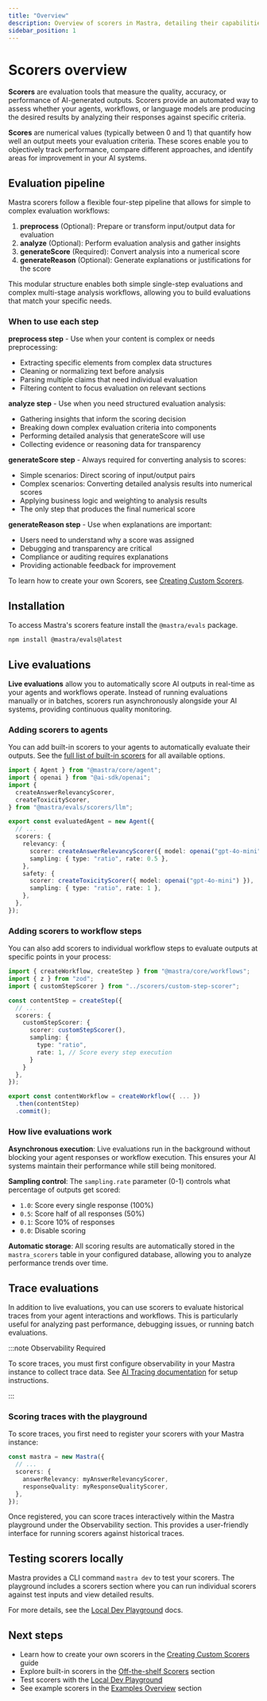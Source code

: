 ```yaml
---
title: "Overview"
description: Overview of scorers in Mastra, detailing their capabilities for evaluating AI outputs and measuring performance.
sidebar_position: 1
---
```


# Scorers overview

**Scorers** are evaluation tools that measure the quality, accuracy, or performance of AI-generated outputs. Scorers provide an automated way to assess whether your agents, workflows, or language models are producing the desired results by analyzing their responses against specific criteria.

**Scores** are numerical values (typically between 0 and 1) that quantify how well an output meets your evaluation criteria. These scores enable you to objectively track performance, compare different approaches, and identify areas for improvement in your AI systems.

## Evaluation pipeline

Mastra scorers follow a flexible four-step pipeline that allows for simple to complex evaluation workflows:

1. **preprocess** (Optional): Prepare or transform input/output data for evaluation
2. **analyze** (Optional): Perform evaluation analysis and gather insights
3. **generateScore** (Required): Convert analysis into a numerical score
4. **generateReason** (Optional): Generate explanations or justifications for the score

This modular structure enables both simple single-step evaluations and complex multi-stage analysis workflows, allowing you to build evaluations that match your specific needs.

### When to use each step

**preprocess step** - Use when your content is complex or needs preprocessing:

- Extracting specific elements from complex data structures
- Cleaning or normalizing text before analysis
- Parsing multiple claims that need individual evaluation
- Filtering content to focus evaluation on relevant sections

**analyze step** - Use when you need structured evaluation analysis:

- Gathering insights that inform the scoring decision
- Breaking down complex evaluation criteria into components
- Performing detailed analysis that generateScore will use
- Collecting evidence or reasoning data for transparency

**generateScore step** - Always required for converting analysis to scores:

- Simple scenarios: Direct scoring of input/output pairs
- Complex scenarios: Converting detailed analysis results into numerical scores
- Applying business logic and weighting to analysis results
- The only step that produces the final numerical score

**generateReason step** - Use when explanations are important:

- Users need to understand why a score was assigned
- Debugging and transparency are critical
- Compliance or auditing requires explanations
- Providing actionable feedback for improvement

To learn how to create your own Scorers, see [Creating Custom Scorers](/docs/scorers/custom-scorers).

## Installation

To access Mastra's scorers feature install the `@mastra/evals` package.

```bash copy
npm install @mastra/evals@latest
```

## Live evaluations

**Live evaluations** allow you to automatically score AI outputs in real-time as your agents and workflows operate. Instead of running evaluations manually or in batches, scorers run asynchronously alongside your AI systems, providing continuous quality monitoring.

### Adding scorers to agents

You can add built-in scorers to your agents to automatically evaluate their outputs. See the [full list of built-in scorers](/docs/scorers/off-the-shelf-scorers) for all available options.

```typescript filename="src/mastra/agents/evaluated-agent.ts" showLineNumbers copy
import { Agent } from "@mastra/core/agent";
import { openai } from "@ai-sdk/openai";
import {
  createAnswerRelevancyScorer,
  createToxicityScorer,
} from "@mastra/evals/scorers/llm";

export const evaluatedAgent = new Agent({
  // ...
  scorers: {
    relevancy: {
      scorer: createAnswerRelevancyScorer({ model: openai("gpt-4o-mini") }),
      sampling: { type: "ratio", rate: 0.5 },
    },
    safety: {
      scorer: createToxicityScorer({ model: openai("gpt-4o-mini") }),
      sampling: { type: "ratio", rate: 1 },
    },
  },
});
```

### Adding scorers to workflow steps

You can also add scorers to individual workflow steps to evaluate outputs at specific points in your process:

```typescript filename="src/mastra/workflows/content-generation.ts" showLineNumbers copy
import { createWorkflow, createStep } from "@mastra/core/workflows";
import { z } from "zod";
import { customStepScorer } from "../scorers/custom-step-scorer";

const contentStep = createStep({
  // ...
  scorers: {
    customStepScorer: {
      scorer: customStepScorer(),
      sampling: {
        type: "ratio",
        rate: 1, // Score every step execution
      }
    }
  },
});

export const contentWorkflow = createWorkflow({ ... })
  .then(contentStep)
  .commit();
```

### How live evaluations work

**Asynchronous execution**: Live evaluations run in the background without blocking your agent responses or workflow execution. This ensures your AI systems maintain their performance while still being monitored.

**Sampling control**: The `sampling.rate` parameter (0-1) controls what percentage of outputs get scored:

- `1.0`: Score every single response (100%)
- `0.5`: Score half of all responses (50%)
- `0.1`: Score 10% of responses
- `0.0`: Disable scoring

**Automatic storage**: All scoring results are automatically stored in the `mastra_scorers` table in your configured database, allowing you to analyze performance trends over time.

## Trace evaluations

In addition to live evaluations, you can use scorers to evaluate historical traces from your agent interactions and workflows. This is particularly useful for analyzing past performance, debugging issues, or running batch evaluations.

:::note Observability Required

To score traces, you must first configure observability in your Mastra instance to collect trace data. See [AI Tracing documentation](/docs/observability/ai-tracing/overview) for setup instructions.

:::

### Scoring traces with the playground

To score traces, you first need to register your scorers with your Mastra instance:

```typescript
const mastra = new Mastra({
  // ...
  scorers: {
    answerRelevancy: myAnswerRelevancyScorer,
    responseQuality: myResponseQualityScorer,
  },
});
```

Once registered, you can score traces interactively within the Mastra playground under the Observability section. This provides a user-friendly interface for running scorers against historical traces.

## Testing scorers locally

Mastra provides a CLI command `mastra dev` to test your scorers. The playground includes a scorers section where you can run individual scorers against test inputs and view detailed results.

For more details, see the [Local Dev Playground](/docs/getting-started/local-dev-playground) docs.

## Next steps

- Learn how to create your own scorers in the [Creating Custom Scorers](/docs/scorers/custom-scorers) guide
- Explore built-in scorers in the [Off-the-shelf Scorers](/docs/scorers/off-the-shelf-scorers) section
- Test scorers with the [Local Dev Playground](/docs/getting-started/local-dev-playground)
- See example scorers in the [Examples Overview](/docs/examples) section
